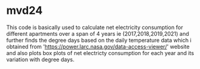 # mvd24

This code is basically used to calculate net electricity consumption for different apartments over a span of 4 years ie (2017,2018,2019,2021)
and further finds the degree days based on the daily temperature data which i obtained from 'https://power.larc.nasa.gov/data-access-viewer/'
website and also plots box plots of net electricty consumption for each year and its variation with degree days.
